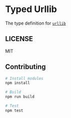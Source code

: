 # Typed Urllib
The type definition for [`urllib`](https://github.com/node_modules/urllib)

## LICENSE
MIT

## Contributing

```sh
# Install modules
npm install

# Build
npm run build

# Test
npm test
```